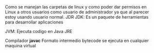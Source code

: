Como se manejan las carpetas de linux y como poder dar permisos en Linux a otros usuarios como usuario de administrador ya que al parecer estoy usando usuario normal.
JDR
JDK:
    Es un paquete de herramientas para desarrollar aplicaciones

JVM:
    Ejecuta codigo en Java
JRE

Compilador **javac**
Formato intermedio bytecode se ejecuta en cualquier maquina virtual
